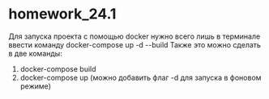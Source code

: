 ﻿# homework_24.1

Для запуска проекта с помощью docker нужно всего лишь в терминале ввести команду docker-compose up -d --build
Также это можно сделать в две команды:
1) docker-compose build
2) docker-compose up (можно добавить флаг -d для запуска в фоновом режиме)
